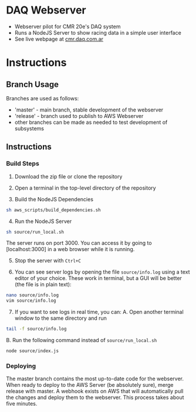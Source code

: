 # DAQ Webserver
* Webserver pilot for CMR 20e's DAQ system
* Runs a NodeJS Server to show racing data in a simple user interface
* See live webpage at [cmr.daq.com.ar](http://cmr.daq.com.ar)

# Instructions
## Branch Usage
Branches are used as follows:
* 'master'  - main branch, stable development of the webserver
* 'release' - branch used to publish to AWS Webserver
* other branches can be made as needed to test development of subsystems

## Instructions
### Build Steps
1. Download the zip file or clone the repository

2. Open a terminal in the top-level directory of the repository

3. Build the NodeJS Dependencies
```bash
sh aws_scripts/build_dependencies.sh
```

4. Run the NodeJS Server
```bash
sh source/run_local.sh
```
The server runs on port 3000. You can access it by going to [localhost:3000] in a web browser while it is running.

5. Stop the server with ```Ctrl+C```

6. You can see server logs by opening the file ```source/info.log``` using a text editor of your choice.
These work in terminal, but a GUI will be better (the file is in plain text):
```bash
nano source/info.log
vim source/info.log
```

7. If you want to see logs in real time, you can:
   A.  Open another terminal window to the same directory and run
```bash
tail -f source/info.log
```
   B.  Run the following command instead of ```source/run_local.sh```
```bash
node source/index.js
```

### Deploying
The master branch contains the most up-to-date code for the webserver.
When ready to deploy to the AWS Server (be absolutely sure), merge release with master.
A webhook exists on AWS that will automatically pull the changes and deploy them to the webserver.
This process takes about five minutes.